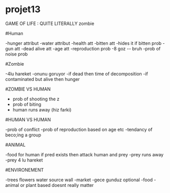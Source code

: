 # projet13
GAME OF LIFE : QUITE LITERALLY
zombie

#Human

  -hunger attribut
  -water attribut
  -health att
  -bitten att
  -hides it if bitten prob
  -gun att
  -dead alive att
  -age att
  -reproduction prob
  -8 goz -- bruh
  -prob of noise prob
  

#Zombie

  -4lu hareket
  -onunu goruyor
  -if dead then time of decomposition
  -if contaminated but alive then hunger
  
#ZOMBIE VS HUMAN

  - prob of shooting the z
  - prob of biting 
  - human runs away (hiz farki)

#HUMAN VS HUMAN

  -prob of conflict
  -prob of reproduction based on age etc
  -tendancy of beco;ing a group

#ANIMAL

  -food for human
  if pred exists then attack human and prey
  -prey runs away 
  -prey 4 lu hareket
  
 #ENVIRONEMENT
 
  -trees flowers water source wall 
  -market
  -gece gunduz optional
  -food 
    -animal or plant based doesnt really matter
    
  
